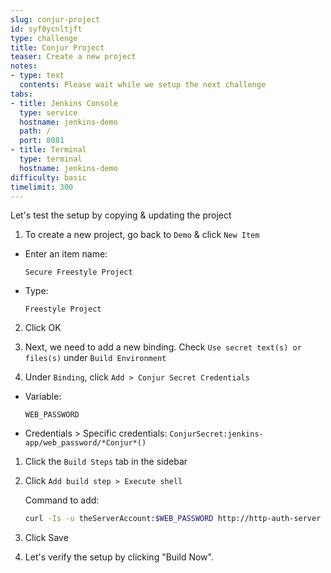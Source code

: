 ```yaml
---
slug: conjur-project
id: syf0ycnltjft
type: challenge
title: Conjur Project
teaser: Create a new project
notes:
- type: text
  contents: Please wait while we setup the next challenge
tabs:
- title: Jenkins Console
  type: service
  hostname: jenkins-demo
  path: /
  port: 8081
- title: Terminal
  type: terminal
  hostname: jenkins-demo
difficulty: basic
timelimit: 300
---
```

Let's test the setup by copying & updating the project

1. To create a new project, go back to `Demo` & click `New Item`

 - Enter an item name:

   ```text
   Secure Freestyle Project
   ```
 - Type:

   ```text
   Freestyle Project
   ```

2. Click OK

3. Next, we need to add a new binding.
   Check `Use secret text(s) or files(s)` under `Build Environment`

4. Under `Binding`, click `Add > Conjur Secret Credentials`

- Variable:

  ```text
  WEB_PASSWORD
  ```

- Credentials > Specific credentials: `ConjurSecret:jenkins-app/web_password/*Conjur*()`

1. Click the `Build Steps` tab in the sidebar

2. Click `Add build step > Execute shell`

   Command to add:

   ```bash
   curl -Is -u theServerAccount:$WEB_PASSWORD http://http-auth-server
   ```

3. Click Save

4. Let's verify the setup by clicking "Build Now".
